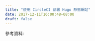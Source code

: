 ```yaml
---
title: "使用 CircleCI 部署 Hugo 靜態網站"
date: 2017-12-11T16:00:48+08:00
draft: false
---
```


參考資料:

[felicianotech-docker(git)]: https://github.com/felicianotech/docker-hugo
[deploy_guide_circleCI_post]: https://circleci.com/blog/build-test-deploy-hugo-sites/
[additional_circleCI_post]: https://circleci.com/blog/circleci-hacks-reuse-yaml-in-your-circleci-config-with-yaml/


